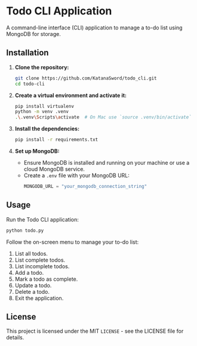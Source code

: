 # Todo CLI Application

A command-line interface (CLI) application to manage a to-do list using MongoDB for storage.

## Installation

1. **Clone the repository:**

   ```sh
   git clone https://github.com/KatanaSword/todo_cli.git
   cd todo-cli
   ```

2. **Create a virtual environment and activate it:**

   ```sh
   pip install virtualenv
   python -m venv .venv
   .\.venv\Scripts\activate  # On Mac use `source .venv/bin/activate`
   ```

3. **Install the dependencies:**

   ```sh
   pip install -r requirements.txt
   ```

4. **Set up MongoDB:**
   - Ensure MongoDB is installed and running on your machine or use a cloud MongoDB service.
   - Create a `.env` file with your MongoDB URL:
     ```python
     MONGODB_URL = "your_mongodb_connection_string"
     ```

## Usage

Run the Todo CLI application:

```sh
python todo.py
```

Follow the on-screen menu to manage your to-do list:

1. List all todos.
2. List complete todos.
3. List incomplete todos.
4. Add a todo.
5. Mark a todo as complete.
6. Update a todo.
7. Delete a todo.
8. Exit the application.

## License

This project is licensed under the MIT `LICENSE` - see the LICENSE file for details.
